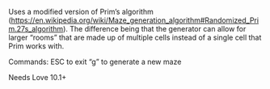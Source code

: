 Uses a modified version of Prim’s algorithm (https://en.wikipedia.org/wiki/Maze_generation_algorithm#Randomized_Prim.27s_algorithm).  The difference being that the generator can allow for larger “rooms” that are made up of multiple cells instead of a single cell that Prim works with.

Commands:
ESC to exit
“g” to generate a new maze

Needs Love 10.1+
